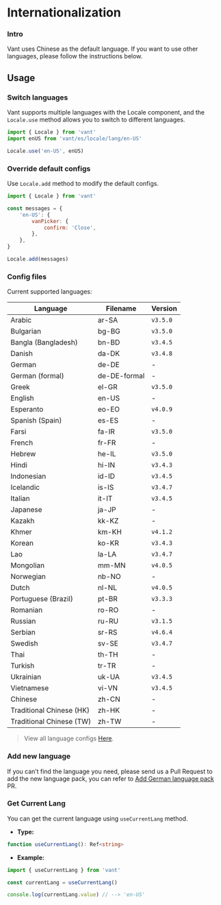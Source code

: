 # Internationalization

### Intro

Vant uses Chinese as the default language. If you want to use other languages, please follow the instructions below.

## Usage

### Switch languages

Vant supports multiple languages with the Locale component, and the `Locale.use` method allows you to switch to different languages.

```js
import { Locale } from 'vant'
import enUS from 'vant/es/locale/lang/en-US'

Locale.use('en-US', enUS)
```

### Override default configs

Use `Locale.add` method to modify the default configs.

```js
import { Locale } from 'vant'

const messages = {
    'en-US': {
        vanPicker: {
            confirm: 'Close',
        },
    },
}

Locale.add(messages)
```

### Config files

Current supported languages:

| Language                 | Filename     | Version  |
| ------------------------ | ------------ | -------- |
| Arabic                   | ar-SA        | `v3.5.0` |
| Bulgarian                | bg-BG        | `v3.5.0` |
| Bangla (Bangladesh)      | bn-BD        | `v3.4.5` |
| Danish                   | da-DK        | `v3.4.8` |
| German                   | de-DE        | -        |
| German (formal)          | de-DE-formal | -        |
| Greek                    | el-GR        | `v3.5.0` |
| English                  | en-US        | -        |
| Esperanto                | eo-EO        | `v4.0.9` |
| Spanish (Spain)          | es-ES        | -        |
| Farsi                    | fa-IR        | `v3.5.0` |
| French                   | fr-FR        | -        |
| Hebrew                   | he-IL        | `v3.5.0` |
| Hindi                    | hi-IN        | `v3.4.3` |
| Indonesian               | id-ID        | `v3.4.5` |
| Icelandic                | is-IS        | `v3.4.7` |
| Italian                  | it-IT        | `v3.4.5` |
| Japanese                 | ja-JP        | -        |
| Kazakh                   | kk-KZ        | -        |
| Khmer                    | km-KH        | `v4.1.2` |
| Korean                   | ko-KR        | `v3.4.3` |
| Lao                      | la-LA        | `v3.4.7` |
| Mongolian                | mm-MN        | `v4.0.5` |
| Norwegian                | nb-NO        | -        |
| Dutch                    | nl-NL        | `v4.0.5` |
| Portuguese (Brazil)      | pt-BR        | `v3.3.3` |
| Romanian                 | ro-RO        | -        |
| Russian                  | ru-RU        | `v3.1.5` |
| Serbian                  | sr-RS        | `v4.6.4` |
| Swedish                  | sv-SE        | `v3.4.7` |
| Thai                     | th-TH        | -        |
| Turkish                  | tr-TR        | -        |
| Ukrainian                | uk-UA        | `v3.4.5` |
| Vietnamese               | vi-VN        | `v3.4.5` |
| Chinese                  | zh-CN        | -        |
| Traditional Chinese (HK) | zh-HK        | -        |
| Traditional Chinese (TW) | zh-TW        | -        |

> View all language configs [Here](https://github.com/vant-ui/vant/tree/main/packages/vant/src/locale/lang).

### Add new language

If you can’t find the language you need, please send us a Pull Request to add the new language pack, you can refer to [Add German language pack](https://github.com/vant-ui/vant/pull/7245) PR.

### Get Current Lang

You can get the current language using `useCurrentLang` method.

-   **Type:**

```ts
function useCurrentLang(): Ref<string>
```

-   **Example:**

```ts
import { useCurrentLang } from 'vant'

const currentLang = useCurrentLang()

console.log(currentLang.value) // --> 'en-US'
```
